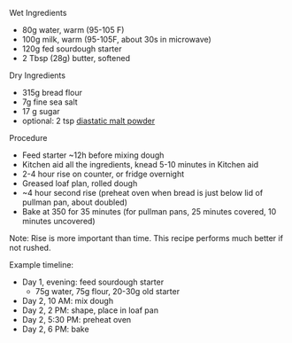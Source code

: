 Wet Ingredients

* 80g water, warm (95-105 F)
* 100g milk, warm (95-105F, about 30s in microwave) 
* 120g fed sourdough starter
* 2 Tbsp (28g) butter, softened

Dry Ingredients

* 315g bread flour
* 7g fine sea salt
* 17 g sugar
* optional: 2 tsp [diastatic malt powder](https://smile.amazon.com/gp/product/B073RQJJKY)

Procedure

* Feed starter ~12h before mixing dough
* Kitchen aid all the ingredients, knead 5-10 minutes in Kitchen aid
* 2-4 hour rise on counter, or fridge overnight
* Greased loaf plan, rolled dough
* ~4 hour second rise (preheat oven when bread is just below lid of pullman pan, about doubled)
* Bake at 350 for 35 minutes (for pullman pans, 25 minutes covered, 10 minutes uncovered)

Note: Rise is more important than time. This recipe performs much better if not rushed.


Example timeline:
* Day 1, evening: feed sourdough starter
  * 75g water, 75g flour, 20-30g old starter
* Day 2, 10 AM: mix dough
* Day 2, 2 PM: shape, place in loaf pan
* Day 2, 5:30 PM: preheat oven
* Day 2, 6 PM: bake
